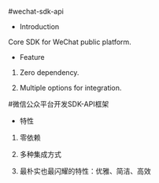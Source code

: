 #wechat-sdk-api

- Introduction

Core SDK for WeChat public platform.

- Feature

1. Zero dependency.

1. Multiple options for integration.

#微信公众平台开发SDK-API框架

- 特性

1. 零依赖

1. 多种集成方式

1. 最朴实也最闪耀的特性：优雅、简洁、高效